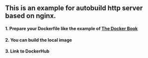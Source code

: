 ## This is an example for autobuild http server based on nginx.

#### 1. Prepare your Dockerfile like the example of [The Docker Book](https://github.com/jamtur01/dockerbook-code/blob/master/code/5/website/Dockerfile)

#### 2. You can build the local image

#### 3. Link to DockerHub


